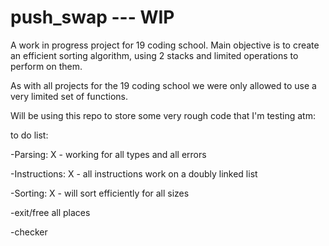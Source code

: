 # push_swap --- WIP

A work in progress project for 19 coding school. Main objective is to create an efficient sorting algorithm, using 2 stacks and limited operations to perform on them.

As with all projects for the 19 coding school we were only allowed to use a very limited set of functions.

Will be using this repo to store some very rough code that I'm testing atm:

to do list:

 -Parsing: X - working for all types and all errors
 
 -Instructions: X - all instructions work on a doubly linked list
 
 -Sorting: X - will sort efficiently for all sizes
 
 -exit/free all places
 
 -checker
 
 
